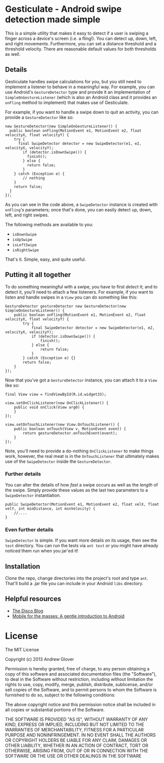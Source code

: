 # Gesticulate - Android swipe detection made simple

This is a simple utility that makes it easy to detect if a user is swiping a finger across a device's screen (i.e. a fling!). You can detect
up, down, left, and right movements. Furthermore, you can set a distance threshold and a threshold velocity. There are reasonable default
values for both thresholds as well.

## Details

Gesticulate handles swipe calculations for you, but you still need to implement a listener to behave in a meaningful way. For example, you can use Android's `GestureDetector` type and provide it an implementation of `SimpleOnGestureListener` (which is also an Android class and it provides an `onFling` method to implement) that makes use of Gesticulate. 

For example, if you want to handle a swipe down to quit an activity, you can provide a `GestureDetector` like so:

	new GestureDetector(new SimpleOnGestureListener() {
	  public boolean onFling(MotionEvent e1, MotionEvent e2, float velocityX, float velocityY) {
	    try {
	      final SwipeDetector detector = new SwipeDetector(e1, e2, velocityX, velocityY);
		    if (detector.isDownSwipe()) {
			  finish();
			} else {
			  return false;
			}
		} catch (Exception e) {
			// nothing
		}
		return false;
	  }
	});
	
As you can see in the code above, a `SwipeDetector` instance is created with `onFling`'s parameters; once that's done, you can easily detect up, down, left, and right swipes. 

The following methods are available to you:

* `isDownSwipe`
* `isUpSwipe`
* `isLeftSwipe`
* `isRightSwipe`

That's it. Simple, easy, and quite useful.

## Putting it all together

To do something meaningful with a swipe, you have to first _detect_ it; and to detect it, you'll need to attach a few listeners. For example, if you want to listen and handle swipes in a `View` you can do something like this:

	GestureDetector gestureDetector new GestureDetector(new SimpleOnGestureListener() {
		public boolean onFling(MotionEvent e1, MotionEvent e2, float velocityX, float velocityY) {
			try {
				final SwipeDetector detector = new SwipeDetector(e1, e2, velocityX, velocityY);
				if (detector.isDownSwipe()) {
					finish();
				} else {
					return false;
				}
			} catch (Exception e) {}
			return false;
		}
	});

Now that you've got a `GestureDetector` instance, you can attach it to a `View` like so:

	final View view = findViewById(R.id.widget33);

	view.setOnClickListener(new OnClickListener() {
		public void onClick(View arg0) {
		}
	});

	view.setOnTouchListener(new View.OnTouchListener() {
		public boolean onTouch(View v, MotionEvent event) {
			return gestureDetector.onTouchEvent(event);
		}
	});

Note, you'll need to provide a do-nothing `OnClickListener` to make things work, however, the real meat is in the `OnTouchListener` that ultimately makes use of the `SwipeDetector` inside the `GestureDetector`.

### Further details

You can alter the details of how _fast_ a swipe occurs as well as the _length_ of the swipe. Simply provide these values as the last two parameters to a `SwipeDetector` instantiation. 

	public SwipeDetector(MotionEvent e1, MotionEvent e2, float velX, float velY, int minDistance, int minVelocity) {
	    //....
	}

### Even further details

`SwipeDetector` is simple. If you want more details on its usage, then see the `test` directory. You can run the tests via `ant test` or you might have already noticed them run when you jar'ed it!

## Installation

Clone the repo, change directories into the project's root and type `ant`. That'll build a .jar file you can include in your Android `libs` directory. 

## Helpful resources

* [The Disco Blog](http://thediscoblog.com/)
* [Mobile for the masses: A gentle introduction to Android](http://www.ibm.com/developerworks/library/j-mobileforthemasses1/)

# License

The MIT License

Copyright (c) 2013 Andrew Glover

Permission is hereby granted, free of charge, to any person obtaining a copy of this software and associated documentation files (the "Software"), to deal in the Software without restriction, including without limitation the rights to use, copy, modify, merge, publish, distribute, sublicense, and/or sell copies of the Software, and to permit persons to whom the Software is furnished to do so, subject to the following conditions:

The above copyright notice and this permission notice shall be included in all copies or substantial portions of the Software.

THE SOFTWARE IS PROVIDED "AS IS", WITHOUT WARRANTY OF ANY KIND, EXPRESS OR IMPLIED, INCLUDING BUT NOT LIMITED TO THE WARRANTIES OF MERCHANTABILITY, FITNESS FOR A PARTICULAR PURPOSE AND NONINFRINGEMENT. IN NO EVENT SHALL THE AUTHORS OR COPYRIGHT HOLDERS BE LIABLE FOR ANY CLAIM, DAMAGES OR OTHER LIABILITY, WHETHER IN AN ACTION OF CONTRACT, TORT OR OTHERWISE, ARISING FROM, OUT OF OR IN CONNECTION WITH THE SOFTWARE OR THE USE OR OTHER DEALINGS IN THE SOFTWARE